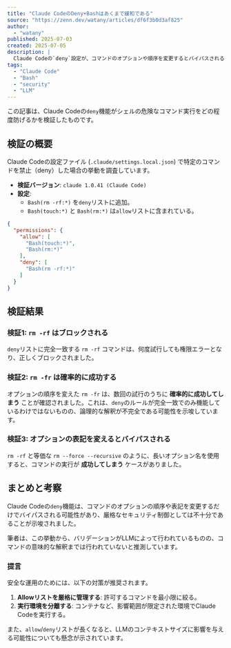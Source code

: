 ```yaml
---
title: "Claude CodeのDeny+Bashはあくまで緩和である"
source: "https://zenn.dev/watany/articles/df6f3b0d3af825"
author:
  - "watany"
published: 2025-07-03
created: 2025-07-05
description: |
  Claude Codeの`deny`設定が、コマンドのオプションや順序を変更するとバイパスされる可能性があることを検証した記事。完全一致ではないため、セキュリティ対策としては緩和策に過ぎないと結論付けています。
tags:
  - "Claude Code"
  - "Bash"
  - "security"
  - "LLM"
---
```


この記事は、Claude Codeの`deny`機能がシェルの危険なコマンド実行をどの程度防げるかを検証したものです。

## 検証の概要

Claude Codeの設定ファイル (`.claude/settings.local.json`) で特定のコマンドを禁止（deny）した場合の挙動を調査しています。

- **検証バージョン**: `claude 1.0.41 (Claude Code)`
- **設定**:
  - `Bash(rm -rf:*)` を`deny`リストに追加。
  - `Bash(touch:*)` と `Bash(rm:*)` は`allow`リストに含まれている。

```json
{
  "permissions": {
    "allow": [
      "Bash(touch:*)",
      "Bash(rm:*)"
    ],
    "deny": [
      "Bash(rm -rf:*)"
    ]
  }
}
```

## 検証結果

### 検証1: `rm -rf` はブロックされる

`deny`リストに完全一致する `rm -rf` コマンドは、何度試行しても権限エラーとなり、正しくブロックされました。

### 検証2: `rm -fr` は確率的に成功する

オプションの順序を変えた `rm -fr` は、数回の試行のうちに **確率的に成功してしまう** ことが確認されました。これは、`deny`のルールが完全一致でのみ機能しているわけではないものの、論理的な解釈が不完全である可能性を示唆しています。

### 検証3: オプションの表記を変えるとバイパスされる

`rm -rf` と等価な `rm --force --recursive` のように、長いオプション名を使用すると、コマンドの実行が **成功してしまう** ケースがありました。

## まとめと考察

Claude Codeの`deny`機能は、コマンドのオプションの順序や表記を変更するだけでバイパスされる可能性があり、厳格なセキュリティ制御としては不十分であることが示唆されました。

筆者は、この挙動から、バリデーションがLLMによって行われているものの、コマンドの意味的な解釈までは行われていないと推測しています。

### 提言

安全な運用のためには、以下の対策が推奨されます。

1. **Allowリストを厳格に管理する**: 許可するコマンドを最小限に絞る。
2. **実行環境を分離する**: コンテナなど、影響範囲が限定された環境でClaude Codeを実行する。

また、`allow`/`deny`リストが長くなると、LLMのコンテキストサイズに影響を与える可能性についても懸念が示されています。
